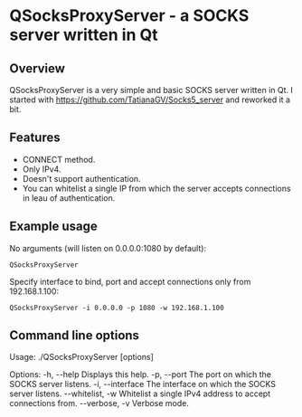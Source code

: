 # QSocksProxyServer - a SOCKS server written in Qt

## Overview

QSocksProxyServer is a very simple and basic SOCKS server written in Qt.
I started with https://github.com/TatianaGV/Socks5_server and reworked it a bit.

## Features

* CONNECT method.
* Only IPv4.
* Doesn't support authentication.
* You can whitelist a single IP from
  which the server accepts connections
  in leau of authentication.

## Example usage

No arguments (will listen on 0.0.0.0:1080 by default):

    QSocksProxyServer

Specify interface to bind, port and accept connections only from 192.168.1.100:

    QSocksProxyServer -i 0.0.0.0 -p 1080 -w 192.168.1.100

## Command line options

Usage: ./QSocksProxyServer [options]

Options:
  -h, --help                   Displays this help.
  -p, --port <port>            The port on which the SOCKS server listens.
  -i, --interface <interface>  The interface on which the SOCKS server listens.
  --whitelist, -w <whitelist>  Whitelist a single IPv4 address to accept
                               connections from.
  --verbose, -v <verbose>      Verbose mode.
